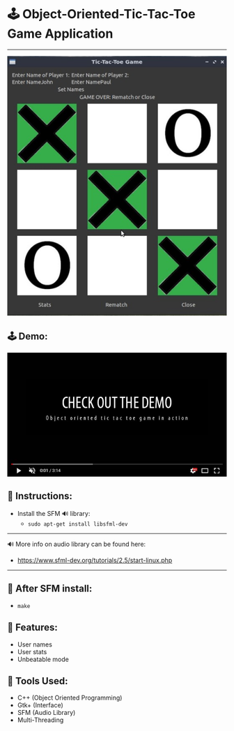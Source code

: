 #  🕹 Object-Oriented-Tic-Tac-Toe Game Application
-----------------------------
![Game](https://github.com/jpdsnz/Object-Oriented-Tic-Tac-Toe/blob/3a3d3da60b74e3d8b14ec9be5e14d30b447a01ce/ttt.jpg?raw=true)

## 🕹 Demo:

[![Click to Watch the Video Demo](https://raw.githubusercontent.com/jpdsnz/jpdsnz/main/youtube-blank.jpg)](https://drive.google.com/file/d/1NC70aIaqlYXPKp74di4__m-X-F_LfqGK/view?usp=share_link)


## 📕 Instructions: 
  - Install the SFM 🔊 library:
    - `sudo apt-get install libsfml-dev`
---------------------------------------------
🔊 More info on audio library can be found here:
  - https://www.sfml-dev.org/tutorials/2.5/start-linux.php
---------------------------------------------
## 📕 After SFM install:
  - `make`
  
## 🎲 Features: 
  - User names
  - User stats
  - Unbeatable mode
  
## 🔧 Tools Used:
  - C++ (Object Oriented Programming)
  - Gtk+ (Interface)
  - SFM (Audio Library)
  - Multi-Threading
